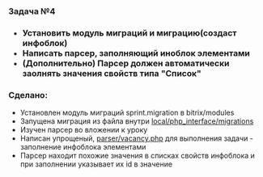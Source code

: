<h3>Задача №4<h3>
<ul>
  <li>Установить модуль миграций и миграцию(создаст инфоблок)</li>
  <li>Написать парсер, заполняющий иноблок элементами</li>
  <li>(Дополнительно) Парсер должен автоматически заолнять значения свойств типа "Список"</li>
</ul>
<h3>Сделано:</h3>
<ul>
  <li>Установлен модуль миграций sprint.migration в bitrix/modules</li>
  <li>Запущена миграция из файла внутри <a href="https://github.com/hatallika/tasks_from_only/tree/task4/local/php_interface/migrations">local/php_interface/migrations </a></li>
  <li>Изучен парсер во вложении к уроку</li>
  <li>Написан упрощеный, <a href="https://github.com/hatallika/tasks_from_only/tree/task4/parser">parser/vacancy.php</a> для выполнения задачи - заполнение инфоблока элементами </li>
  <li>Парсер находит похожие значения в списках свойств инфоблока и при заполнении указывает их id в значение</li>
</ul>

